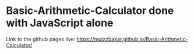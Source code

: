 # Basic-Arithmetic-Calculator done with JavaScript alone

Link to the github pages live: https://muizzbakar.github.io/Basic-Arithmetic-Calculator/
